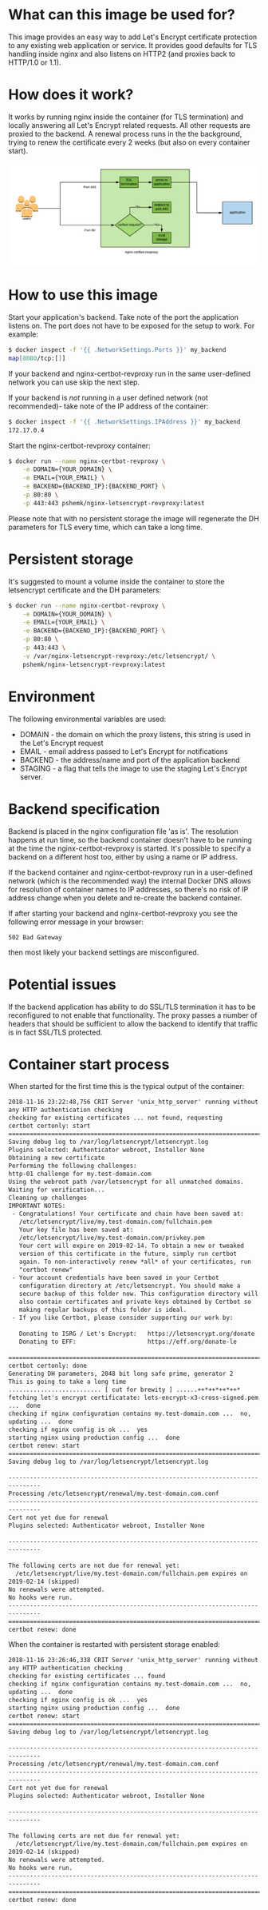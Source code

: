 # What can this image be used for?

This image provides an easy way to add Let's Encrypt certificate protection to any existing web application or service. It provides good defaults for TLS handling inside nginx and also listens on HTTP2 (and proxies back to HTTP/1.0 or 1.1).

# How does it work?

It works by running nginx inside the container (for TLS termination) and locally answering all Let's Encrypt related requests. All other requests are proxied to the backend. A renewal process runs in the the background, trying to renew the certificate every 2 weeks (but also on every container start).

![schema](https://github.com/pshemk/nginx-certbot-revproxy/raw/master/docs/nginx-certbot-revproxy.png)

# How to use this image

Start your application's backend. Take note of the port the application listens on. The port does not have to be exposed for the setup to work. For example:

```bash
$ docker inspect -f '{{ .NetworkSettings.Ports }}' my_backend
map[8080/tcp:[]]
```

If your backend and nginx-certbot-revproxy run in the same user-defined network you can use skip the next step.

If your backend is *not* running in a user defined network (not recommended)- take note of the IP address of the container:
```bash
$ docker inspect -f '{{ .NetworkSettings.IPAddress }}' my_backend
172.17.0.4
```

Start the nginx-certbot-revproxy container:

```bash
$ docker run --name nginx-certbot-revproxy \
    -e DOMAIN={YOUR_DOMAIN} \
    -e EMAIL={YOUR_EMAIL} \
    -e BACKEND={BACKEND_IP}:{BACKEND_PORT} \
    -p 80:80 \
    -p 443:443 pshemk/nginx-letsencrypt-revproxy:latest
```

Please note that with no persistent storage the image will regenerate the DH parameters for TLS every time, which can take a long time.

# Persistent storage

It's suggested to mount a volume inside the container to store the letsencrypt certificate and the DH parameters:

```bash
$ docker run --name nginx-certbot-revproxy \
    -e DOMAIN={YOUR_DOMAIN} \
    -e EMAIL={YOUR_EMAIL} \
    -e BACKEND={BACKEND_IP}:{BACKEND_PORT} \
    -p 80:80 \
    -p 443:443 \
    -v /var/nginx-letsencrypt-revproxy:/etc/letsencrypt/ \
    pshemk/nginx-letsencrypt-revproxy:latest

```

# Environment

The following environmental variables are used:
* DOMAIN - the domain on which the proxy listens, this string is used in the Let's Encrypt request
* EMAIL - email address passed to Let's Encrypt for notifications
* BACKEND - the address/name and port of the application backend
* STAGING - a flag that tells the image to use the staging Let's Encrypt server. 

# Backend specification

Backend is placed in the nginx configuration file 'as is'. The resolution happens at run time, so the backend container doesn't have to be running at the time the nginx-certbot-revproxy is started. It's possible to specify a backend on a different host too, either by using a name or IP address.

If the backend container and nginx-certbot-revproxy run in a user-defined network (which is the recommended way) the internal Docker DNS allows for resolution of container names to IP addresses, so there's no risk of IP address change when you delete and re-create the backend container.

If after starting your backend and nginx-certbot-revproxy you see the following error message in your browser:
```
502 Bad Gateway
```
then most likely your backend settings are misconfigured. 

# Potential issues

If the backend application has ability to do SSL/TLS termination it has to be reconfigured to not enable that functionality. The proxy passes a number of headers that should be sufficient to allow the backend to identify that traffic is in fact SSL/TLS protected. 

# Container start process

When started for the first time this is the typical output of the container:

```
2018-11-16 23:22:48,756 CRIT Server 'unix_http_server' running without any HTTP authentication checking
checking for existing certificates ... not found, requesting
certbot certonly: start
===============================================================================
Saving debug log to /var/log/letsencrypt/letsencrypt.log
Plugins selected: Authenticator webroot, Installer None
Obtaining a new certificate
Performing the following challenges:
http-01 challenge for my.test-domain.com
Using the webroot path /var/letsencrypt for all unmatched domains.
Waiting for verification...
Cleaning up challenges
IMPORTANT NOTES:
 - Congratulations! Your certificate and chain have been saved at:
   /etc/letsencrypt/live/my.test-domain.com/fullchain.pem
   Your key file has been saved at:
   /etc/letsencrypt/live/my.test-domain.com/privkey.pem
   Your cert will expire on 2019-02-14. To obtain a new or tweaked
   version of this certificate in the future, simply run certbot
   again. To non-interactively renew *all* of your certificates, run
   "certbot renew"
 - Your account credentials have been saved in your Certbot
   configuration directory at /etc/letsencrypt. You should make a
   secure backup of this folder now. This configuration directory will
   also contain certificates and private keys obtained by Certbot so
   making regular backups of this folder is ideal.
 - If you like Certbot, please consider supporting our work by:

   Donating to ISRG / Let's Encrypt:   https://letsencrypt.org/donate
   Donating to EFF:                    https://eff.org/donate-le

===============================================================================
certbot certonly: done
Generating DH parameters, 2048 bit long safe prime, generator 2
This is going to take a long time
.......................... [ cut for brewity ] ......++*++*++*++*
fetching let's encrypt certificatate: lets-encrypt-x3-cross-signed.pem ...  done
checking if nginx configuration contains my.test-domain.com ...  no, updating ...  done
checking if nginx config is ok ...  yes
starting nginx using production config ...  done
certbot renew: start
===============================================================================
Saving debug log to /var/log/letsencrypt/letsencrypt.log

-------------------------------------------------------------------------------
Processing /etc/letsencrypt/renewal/my.test-domain.com.conf
-------------------------------------------------------------------------------
Cert not yet due for renewal
Plugins selected: Authenticator webroot, Installer None

-------------------------------------------------------------------------------

The following certs are not due for renewal yet:
  /etc/letsencrypt/live/my.test-domain.com/fullchain.pem expires on 2019-02-14 (skipped)
No renewals were attempted.
No hooks were run.
-------------------------------------------------------------------------------
===============================================================================
certbot renew: done
```

When the container is restarted with persistent storage enabled:
```
2018-11-16 23:26:46,338 CRIT Server 'unix_http_server' running without any HTTP authentication checking
checking for existing certificates ... found
checking if nginx configuration contains my.test-domain.com ...  no, updating ...  done
checking if nginx config is ok ...  yes
starting nginx using production config ...  done
certbot renew: start
===============================================================================
Saving debug log to /var/log/letsencrypt/letsencrypt.log

-------------------------------------------------------------------------------
Processing /etc/letsencrypt/renewal/my.test-domain.com.conf
-------------------------------------------------------------------------------
Cert not yet due for renewal
Plugins selected: Authenticator webroot, Installer None

-------------------------------------------------------------------------------

The following certs are not due for renewal yet:
  /etc/letsencrypt/live/my.test-domain.com/fullchain.pem expires on 2019-02-14 (skipped)
No renewals were attempted.
No hooks were run.
-------------------------------------------------------------------------------
===============================================================================
certbot renew: done
```
